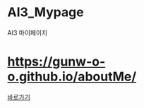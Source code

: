 # AI3_Mypage
AI3 마이페이지

# https://gunw-o-o.github.io/aboutMe/

<a href="https://gunw-o-o.github.io/aboutMe/">바로가기</a>